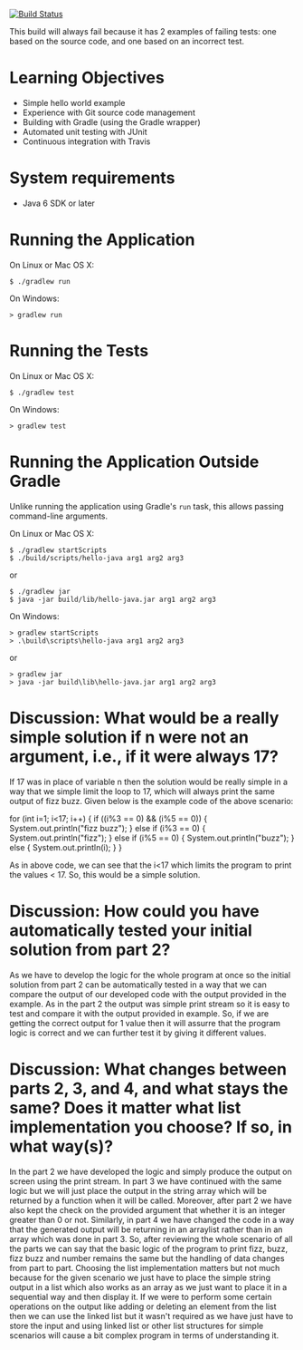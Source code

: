 [![Build Status](https://travis-ci.org/LoyolaChicagoCode/hello-java.svg?branch=master)](https://travis-ci.org/LoyolaChicagoCode/hello-java)

This build will always fail because it has 2 examples of failing tests:
one based on the source code, and one based on an incorrect test.

# Learning Objectives

* Simple hello world example
* Experience with Git source code management
* Building with Gradle (using the Gradle wrapper)
* Automated unit testing with JUnit
* Continuous integration with Travis

# System requirements

* Java 6 SDK or later

# Running the Application

On Linux or Mac OS X:

    $ ./gradlew run
	
On Windows:
	
    > gradlew run

# Running the Tests

On Linux or Mac OS X:

    $ ./gradlew test
	
On Windows:
	
    > gradlew test

# Running the Application Outside Gradle

Unlike running the application using Gradle's `run` task,
this allows passing command-line arguments.

On Linux or Mac OS X:

    $ ./gradlew startScripts
    $ ./build/scripts/hello-java arg1 arg2 arg3

or

    $ ./gradlew jar
    $ java -jar build/lib/hello-java.jar arg1 arg2 arg3

On Windows:

    > gradlew startScripts
    > .\build\scripts\hello-java arg1 arg2 arg3

or

    > gradlew jar
    > java -jar build\lib\hello-java.jar arg1 arg2 arg3

# Discussion: What would be a really simple solution if n were not an argument, i.e., if it were always 17?

If 17 was in place of variable n then the solution would be really simple in a way that we simple limit the loop to 17, which will always print the same output of fizz buzz. Given below is the example code of the above scenario:

for (int i=1; i<17; i++) {
	if ((i%3 == 0) && (i%5 == 0)) {
	  	System.out.println("fizz buzz");
	} 
	else if (i%3 == 0) {
		System.out.println("fizz");
	} 
	else if (i%5 == 0) {
	  	System.out.println("buzz");
	} 
	else {
	  	System.out.println(i);
	}
}

As in above code, we can see that the i<17 which limits the program to print the values < 17. So, this would be a simple solution.

# Discussion: How could you have automatically tested your initial solution from part 2?

As we have to develop the logic for the whole program at once so the initial solution from part 2 can be automatically tested in a way that we can compare the output of our developed code with the output provided in the example. As in the part 2 the output was simple print stream so it is easy to test and compare it with the output provided in example. So, if we are getting the correct output for 1 value then it will assurre that the program logic is correct and we can further test it by giving it different values.

# Discussion: What changes between parts 2, 3, and 4, and what stays the same? Does it matter what list implementation you choose? If so, in what way(s)?

In the part 2 we have developed the logic and simply produce the output on screen using the print stream. In part 3 we have continued with the same logic but we will just place the output in the string array which will be returned by a function when it will be called. Moreover, after part 2 we have also kept the check on the provided argument that whether it is an integer greater than 0 or not. Similarly, in part 4 we have changed the code in a way that the generated output will be returning in an arraylist rather than in an array which was done in part 3. So, after reviewing the whole scenario of all the parts we can say that the basic logic of the program to print fizz, buzz, fizz buzz and number remains the same but the handling of data changes from part to part. Choosing the list implementation matters but not much because for the given scenario we just have to place the simple string output in a list which also works as an array as we just want to place it in a sequential way and then display it. If we were to perform some certain operations on the output like adding or deleting an element from the list then we can use the linked list but it wasn't required as we have just have to store the input and using linked list or other list structures for simple scenarios will cause a bit complex program in terms of understanding it.



